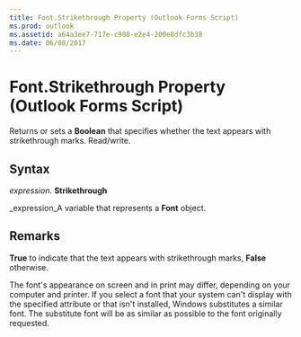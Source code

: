 ```yaml
---
title: Font.Strikethrough Property (Outlook Forms Script)
ms.prod: outlook
ms.assetid: a64a3ee7-717e-c988-e2e4-200e8dfc3b38
ms.date: 06/08/2017
---
```



# Font.Strikethrough Property (Outlook Forms Script)

Returns or sets a **Boolean** that specifies whether the text appears with strikethrough marks. Read/write.


## Syntax

 _expression_. **Strikethrough**

 _expression_A variable that represents a **Font** object.


## Remarks

 **True** to indicate that the text appears with strikethrough marks, **False** otherwise.

The font's appearance on screen and in print may differ, depending on your computer and printer. If you select a font that your system can't display with the specified attribute or that isn't installed, Windows substitutes a similar font. The substitute font will be as similar as possible to the font originally requested.


